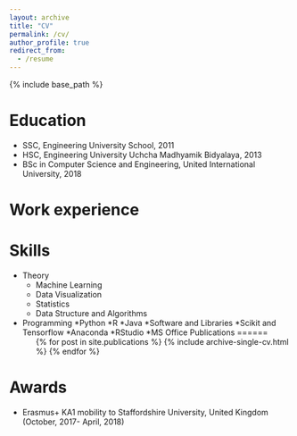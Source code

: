 ```yaml
---
layout: archive
title: "CV"
permalink: /cv/
author_profile: true
redirect_from:
  - /resume
---
```


{% include base_path %}

Education
======

* SSC, Engineering University School, 2011
* HSC, Engineering University Uchcha Madhyamik Bidyalaya, 2013
* BSc in Computer Science and Engineering, United International University, 2018

Work experience
======

Skills
======

* Theory
  * Machine Learning
  * Data Visualization
  * Statistics
  * Data Structure and Algorithms
* Programming
  *Python
  *R
  *Java
*Software and Libraries
  *Scikit and Tensorflow
  *Anaconda
  *RStudio
  *MS Office
Publications
======
  <ul>{% for post in site.publications %}
    {% include archive-single-cv.html %}
  {% endfor %}</ul>

Awards
======

* Erasmus+ KA1 mobility to Staffordshire University, United Kingdom (October, 2017- April, 2018)